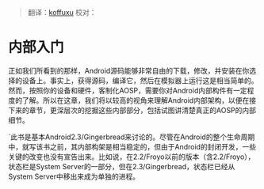 > 翻译：[koffuxu](https://github.com/koffuxu)
> 校对：

# 内部入门 

正如我们所看到的那样，Android源码能够非常自由的下载，修改，并安装在你选择的设备上。事实上，获得源码，编译它，然后在模拟器上运行这是相当简单的。然而，按照你的设备和硬件，客制化AOSP，需要你对Android内部构件有一定程度的了解。所以在这章，我们将以较高的视角来理解Android内部架构，以便在接下来的章节，更深层次的挖掘这些内部部分，包括试图讲清楚真正的AOSP的内部细节。

`此书是基本Android2.3/Gingerbread来讨论的。尽管在Android的整个生命周期中，就写该书之前，其内部构架是相当稳定的，但由于Android的封闭开发，一些关键的改变也没有宣告出来。比如说，在2.2/Froyo以前的版本（含2.2/Froyo），状态栏是System Server的一部分，但在2.3/Gingerbread，状态栏已经从System Server中移出来成为单独的进程。

